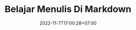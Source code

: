 ---
layout: post
title: Belajar Menulis Di Markdown
modified: 2022-11-7T20:00:28+07:00
categories:
description: "Belajar menulis di markdown"
tags: [markdown]
image:
  background: triangular.png
comments: true
share: true
date: 2022-11-7T17:00:28+07:00
---